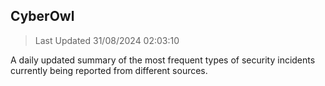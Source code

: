## CyberOwl 
> Last Updated 31/08/2024 02:03:10 


A daily updated summary of the most frequent types of security incidents currently being reported from different sources.

